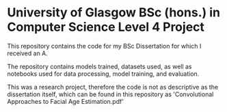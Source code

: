 # University of Glasgow BSc (hons.) in Computer Science Level 4 Project
This repository contains the code for my BSc Dissertation for which I received an A.

The repository contains models trained, datasets used, as well as notebooks used for data processing, model training, and evaluation.

This was a research project, therefore the code is not as descriptive as the dissertation itself, which can be found in this repository as 'Convolutional Approaches to Facial Age Estimation.pdf'
